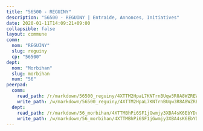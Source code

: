 ```yaml
---
title: "56500 - REGUINY"
description: "56500 - REGUINY | Entraide, Annonces, Initiatives"
date: 2020-01-11T14:09:21+09:00
collapsible: false
layout: commune
comm:
  nom: "REGUINY"
  slug: reguiny
  cp: "56500"
dept:
  nom: "Morbihan"
  slug: morbihan
  num: "56"
peerpad:
  comm:
    read_path: /r/markdown/56500_reguiny/4XTTM2HpaL7KNTrnBUqw3R8A8WZREWXuYE1nUTyqqgghTDiEr
    write_path: /w/markdown/56500_reguiny/4XTTM2HpaL7KNTrnBUqw3R8A8WZREWXuYE1nUTyqqgghTDiEr-K3TgUdQ1MNuLJmMcdGaexUq8ktMAk7KnBBTWRC4EredV5NQRb9PkWo4XNLukrAYBgMVKky7ARjHY6GxTMtWKmLDh1BdUWnd4ph5B8HqmQeWfsRfVjdn3s69CkQeye7urTuCSdTDx
  dept:
    read_path: /r/markdown/56_morbihan/4XTTMBhPi6SF1jGwmjy3XBA4sK6EbYDun44EYwF3irZ7aBa5U
    write_path: /w/markdown/56_morbihan/4XTTMBhPi6SF1jGwmjy3XBA4sK6EbYDun44EYwF3irZ7aBa5U-K3TgV3HyhWtqSpmJ2GGLPRtHigVTcxkFRVLMX5R66UyRAN55PNUQgmTNwaDuJmWps9EVWQzncDySYbA7Pg7qEdRXsayrZysPHK4HeKM3FG1U8vQvyUvaDoFo4L4Z8coFC71q4zES
---
```


